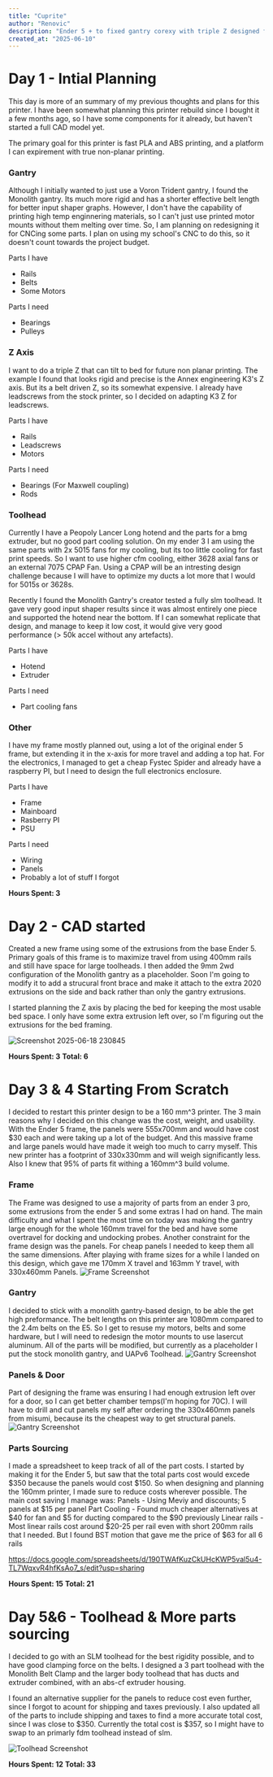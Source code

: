 ```yaml
---
title: "Cuprite"
author: "Renovic"
description: "Ender 5 + to fixed gantry corexy with triple Z designed for fast printing"
created_at: "2025-06-10"
---
```


# Day 1 - Intial Planning
This day is more of an summary of my previous thoughts and plans for this printer. 
I have been somewhat planning this printer rebuild since I bought it a few months ago, so I have some components for it already, but haven't started a full CAD model yet.
 
The primary goal for this printer is fast PLA and ABS printing, and a platform I can expirement with true non-planar printing.

### Gantry
Although I initially wanted to just use a Voron Trident gantry, I found the Monolith gantry. Its much more rigid and has a shorter effective belt length for better input shaper graphs.
However, I don't have the capability of printing high temp enginnering materials, so I can't just use printed motor mounts without them melting over time. 
So, I am planning on redesigning it for CNCing some parts. I plan on using my school's CNC to do this, so it doesn't count towards the project budget. 

Parts I have
- Rails
- Belts
- Some Motors

Parts I need
- Bearings
- Pulleys
  
### Z Axis
I want to do a triple Z that can tilt to bed for future non planar printing. The example I found that looks rigid and precise is the Annex engineering K3's Z axis.
But its a belt driven Z, so its somewhat expensive. I already have leadscrews from the stock printer, so I decided on adapting K3 Z for leadscrews.

Parts I have
- Rails
- Leadscrews
- Motors

Parts I  need
- Bearings (For Maxwell coupling)
- Rods

### Toolhead
Currently I have a Peopoly Lancer Long hotend and the parts for a bmg extruder, but no good part cooling solution. 
On my ender 3 I am using the same parts with 2x 5015 fans for my cooling, but its too little cooling for fast print speeds.
So I want to use higher cfm cooling, either 3628 axial fans or an external 7075 CPAP Fan. 
Using a CPAP will be an intresting design challenge because I will have to optimize my ducts a lot more that I would for 5015s or 3628s. 

Recently I found the Monolith Gantry's creator tested a fully slm toolhead. It gave very good input shaper results since it was almost entirely one piece and supported the hotend near the bottom.
If I can somewhat replicate that design, and manage to keep it low cost, it would give very good performance (> 50k accel without any artefacts).

Parts I have
- Hotend
- Extruder

Parts I need
- Part cooling fans
  
### Other 

I have my frame mostly planned out, using a lot of the original ender 5 frame, but extending it in the x-axis for more travel and adding a top hat. 
For the electronics, I managed to get a cheap Fystec Spider and already have a raspberry PI, but I need to design the full electronics enclosure.

Parts I have
- Frame
- Mainboard
- Rasberry PI
- PSU

Parts I need
- Wiring 
- Panels
- Probably a lot of stuff I forgot


**Hours Spent: 3** 

# Day 2 - CAD started
Created a new frame using some of the extrusions from the base Ender 5. Primary goals of this frame is to maximize travel from using 400mm rails and still have space for large toolheads.
I then added the 9mm 2wd configuration of the Monolith gantry as a placeholder. Soon I'm going to modify it to add a strucural front brace and make it attach to the extra 2020 extrusions on the side and back rather than only the gantry extrusions.

I started planning the Z axis by placing the bed for keeping the most usable bed space. I only have some extra extrusion left over, so I'm figuring out the extrusions for the bed framing.

![Screenshot 2025-06-18 230845](https://github.com/user-attachments/assets/bde613d4-5830-4647-a391-a5f413e675f5)

**Hours Spent: 3**
**Total: 6** 

# Day 3 & 4 Starting From Scratch
I decided to restart this printer design to be a 160 mm^3 printer. The 3 main reasons why I decided on this change was the cost, weight, and usability. 
With the Ender 5 frame, the panels were 555x700mm and would have cost $30 each and were taking up a lot of the budget. And this massive frame and large panels would have made it weigh too much to carry myself.
This new printer has a footprint of 330x330mm and will weigh significantly less. Also I knew that 95% of parts fit withing a 160mm^3 build volume.

### Frame
The Frame was designed to use a majority of parts from an ender 3 pro, some extrusions from the ender 5 and some extras I had on hand. The main difficulty and what I spent the most time on today was making the gantry large enough for the whole 160mm travel for the bed and have some overtravel for docking and undocking probes. Another constraint for the frame design was the panels. For cheap panels I needed to keep them all the same dimensions. 
After playing with frame sizes for a while I landed on this design, which gave me 170mm X travel and 163mm Y travel, with 330x460mm Panels. 
![Frame Screenshot](/Images/Screenshot%202025-07-25%20181412.png)

### Gantry
I decided to stick with a monolith gantry-based design, to be able the get high preformance. The belt lengths on this printer are 1080mm compared to the 2.4m belts on the E5. 
So I get to resuse my motors, belts and some hardware, but I will need to redesign the motor mounts to use lasercut aluminum. 
All of the parts will be modified, but currently as a placeholder I put the stock monolith gantry, and UAPv6 Toolhead.
![Gantry Screenshot](/Images/Screenshot%202025-07-25%20220111.png)

### Panels & Door
Part of designing the frame was ensuring I had enough extrusion left over for a door, so I can get better chamber temps(I'm hoping for 70C). 
I will have to drill and cut panels my self after ordering the 330x460mm panels from misumi, because its the cheapest way to get structural panels.
![Gantry Screenshot](/Images/Screenshot%202025-07-26%20010547.png)

### Parts Sourcing
I made a spreadsheet to keep track of all of the part costs. I started by making it for the Ender 5, but saw that the total parts cost would excede $350 because the panels would cost $150. 
So when designing and planning the 160mm printer, I made sure to reduce costs wherever possible. The main cost saving I manage was:
Panels - Using Meviy and discounts; 5 panels at $15 per panel
Part Cooling - Found much cheaper alternatives at $40 for fan and $5 for ducting compared to the $90 previously
Linear rails - Most linear rails cost around $20-25 per rail even with short 200mm rails that I needed. But I found BST motion that gave me the price of $63 for all 6 rails

https://docs.google.com/spreadsheets/d/190TWAfKuzCkUHcKWP5val5u4-TL7WqxvR4hfKsAo7_s/edit?usp=sharing

**Hours Spent: 15**
**Total: 21** 

# Day 5&6 - Toolhead & More parts sourcing
I decided to go with an SLM toolhead for the best rigidity possible, and to have good clamping force on the belts.
I designed a 3 part toolhead with the Monolith Belt Clamp and the larger body toolhead that has ducts and extruder combined, with an abs-cf extruder housing.

I found an alternative supplier for the panels to reduce cost even further, since I forgot to acount for shipping and taxes previously.
I also updated all of the parts to include shipping and taxes to find a more accurate total cost, since I was close to $350.
Currently the total cost is $357, so I might have to swap to an primarly fdm toolhead instead of slm. 

![Toolhead Screenshot](/Images/Screenshot%202025-07-26%20010547.png)

**Hours Spent: 12**
**Total: 33** 





